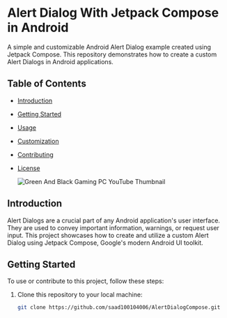 # Alert Dialog With Jetpack Compose in Android

A simple and customizable Android Alert Dialog example created using Jetpack Compose. This repository demonstrates how to create a custom Alert Dialogs in Android applications.

## Table of Contents

- [Introduction](#introduction)
- [Getting Started](#getting-started)
- [Usage](#usage)
- [Customization](#customization)
- [Contributing](#contributing)
- [License](#license)

  ![Green And Black Gaming PC YouTube Thumbnail](https://github.com/saad100104006/AlertDialogCompose/assets/8910479/34456093-d996-4815-bf15-438c9fbb51a5)


## Introduction

Alert Dialogs are a crucial part of any Android application's user interface. They are used to convey important information, warnings, or request user input. This project showcases how to create and utilize a custom Alert Dialog using Jetpack Compose, Google's modern Android UI toolkit.

## Getting Started

To use or contribute to this project, follow these steps:

1. Clone this repository to your local machine:

   ```bash
   git clone https://github.com/saad100104006/AlertDialogCompose.git
